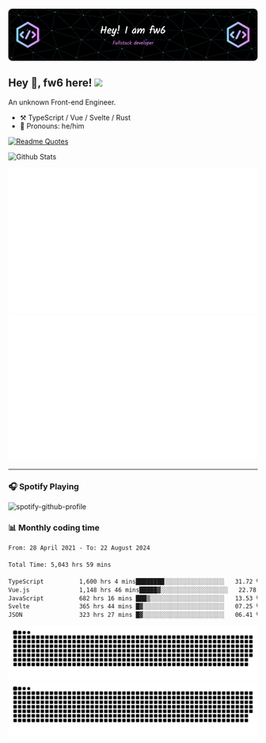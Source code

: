 ![Header](github-header-image.png)

## Hey 👋, fw6 here! <img src="https://github.githubassets.com/images/mona-whisper.gif" height="24" />


An unknown Front-end Engineer.

-   :hammer_and_pick: TypeScript / Vue / Svelte / Rust
-   :man: Pronouns: he/him


[![Readme Quotes](https://quotes-github-readme.vercel.app/api?type=horizontal&theme=algolia)](https://github.com/piyushsuthar/github-readme-quotes)



![Github Stats](https://github-readme-stats.vercel.app/api?username=fw6&bg_color=30,e96443,904e95&title_color=fff&text_color=fff)

![](https://raw.githubusercontent.com/fw6/github-stats-transparent/output/generated/overview.svg)
![](https://raw.githubusercontent.com/fw6/github-stats-transparent/output/generated/languages.svg)


---

### 🎧 Spotify Playing

<!-- ![spotify-github-profile](/img/default.svg) -->

![spotify-github-profile](https://spotify-github-profile.vercel.app/api/view.svg?uid=r6wn4hdvypv0lkzyrj0e0pjct&cover_image=true&theme=default&show_offline=true&background_color=9a10ad&interchange=true&bar_color_cover=true)



### :bar_chart: Monthly coding time 

<!--START_SECTION:waka-->

```txt
From: 28 April 2021 - To: 22 August 2024

Total Time: 5,043 hrs 59 mins

TypeScript          1,600 hrs 4 mins████████░░░░░░░░░░░░░░░░░   31.72 %
Vue.js              1,148 hrs 46 mins█████▓░░░░░░░░░░░░░░░░░░░   22.78 %
JavaScript          682 hrs 16 mins ███▒░░░░░░░░░░░░░░░░░░░░░   13.53 %
Svelte              365 hrs 44 mins █▓░░░░░░░░░░░░░░░░░░░░░░░   07.25 %
JSON                323 hrs 27 mins █▓░░░░░░░░░░░░░░░░░░░░░░░   06.41 %
```

<!--END_SECTION:waka-->




![github contribution grid snake animation](https://raw.githubusercontent.com/platane/platane/output/github-contribution-grid-snake-dark.svg#gh-dark-mode-only)![github contribution grid snake animation](https://raw.githubusercontent.com/platane/platane/output/github-contribution-grid-snake.svg#gh-light-mode-only)
